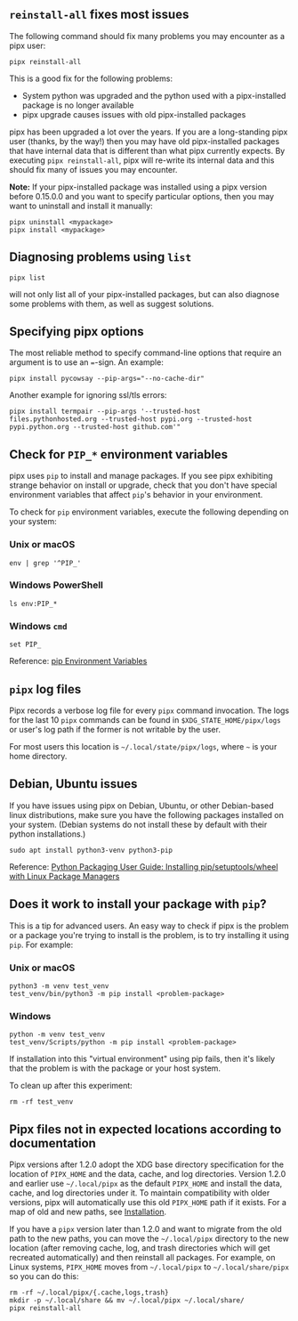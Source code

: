 ## `reinstall-all` fixes most issues

The following command should fix many problems you may encounter as a pipx user:

```
pipx reinstall-all
```

This is a good fix for the following problems:

- System python was upgraded and the python used with a pipx-installed package is no longer available
- pipx upgrade causes issues with old pipx-installed packages

pipx has been upgraded a lot over the years. If you are a long-standing pipx user (thanks, by the way!) then you may
have old pipx-installed packages that have internal data that is different than what pipx currently expects. By
executing `pipx reinstall-all`, pipx will re-write its internal data and this should fix many of issues you may
encounter.

**Note:** If your pipx-installed package was installed using a pipx version before 0.15.0.0 and you want to specify
particular options, then you may want to uninstall and install it manually:

```
pipx uninstall <mypackage>
pipx install <mypackage>
```

## Diagnosing problems using `list`

```
pipx list
```

will not only list all of your pipx-installed packages, but can also diagnose some problems with them, as well as
suggest solutions.

## Specifying pipx options

The most reliable method to specify command-line options that require an argument is to use an `=`-sign. An example:

```
pipx install pycowsay --pip-args="--no-cache-dir"
```

Another example for ignoring ssl/tls errors:

```
pipx install termpair --pip-args '--trusted-host files.pythonhosted.org --trusted-host pypi.org --trusted-host pypi.python.org --trusted-host github.com'"
```

## Check for `PIP_*` environment variables

pipx uses `pip` to install and manage packages. If you see pipx exhibiting strange behavior on install or upgrade, check
that you don't have special environment variables that affect `pip`'s behavior in your environment.

To check for `pip` environment variables, execute the following depending on your system:

### Unix or macOS

```
env | grep '^PIP_'
```

### Windows PowerShell

```
ls env:PIP_*
```

### Windows `cmd`

```
set PIP_
```

Reference: [pip Environment Variables](https://pip.pypa.io/en/stable/user_guide/#environment-variables)

## `pipx` log files

Pipx records a verbose log file for every `pipx` command invocation. The logs for the last 10 `pipx` commands can be
found in `$XDG_STATE_HOME/pipx/logs` or user's log path if the former is not writable by the user.

For most users this location is `~/.local/state/pipx/logs`, where `~` is your home directory.

## Debian, Ubuntu issues

If you have issues using pipx on Debian, Ubuntu, or other Debian-based linux distributions, make sure you have the
following packages installed on your system. (Debian systems do not install these by default with their python
installations.)

```
sudo apt install python3-venv python3-pip
```

Reference:
[Python Packaging User Guide: Installing pip/setuptools/wheel with Linux Package Managers](https://packaging.python.org/guides/installing-using-linux-tools)

## Does it work to install your package with `pip`?

This is a tip for advanced users. An easy way to check if pipx is the problem or a package you're trying to install is
the problem, is to try installing it using `pip`. For example:

### Unix or macOS

```
python3 -m venv test_venv
test_venv/bin/python3 -m pip install <problem-package>
```

### Windows

```
python -m venv test_venv
test_venv/Scripts/python -m pip install <problem-package>
```

If installation into this "virtual environment" using pip fails, then it's likely that the problem is with the package
or your host system.

To clean up after this experiment:

```
rm -rf test_venv
```

## Pipx files not in expected locations according to documentation

Pipx versions after 1.2.0 adopt the XDG base directory specification for the location of `PIPX_HOME` and the data,
cache, and log directories. Version 1.2.0 and earlier use `~/.local/pipx` as the default `PIPX_HOME` and install the
data, cache, and log directories under it. To maintain compatibility with older versions, pipx will automatically use
this old `PIPX_HOME` path if it exists. For a map of old and new paths, see
[Installation](installation.md#installation-options).

If you have a `pipx` version later than 1.2.0 and want to migrate from the old path to the new paths, you can move the
`~/.local/pipx` directory to the new location (after removing cache, log, and trash directories which will get recreated
automatically) and then reinstall all packages. For example, on Linux systems, `PIPX_HOME` moves from `~/.local/pipx` to
`~/.local/share/pipx` so you can do this:

```
rm -rf ~/.local/pipx/{.cache,logs,trash}
mkdir -p ~/.local/share && mv ~/.local/pipx ~/.local/share/
pipx reinstall-all
```
